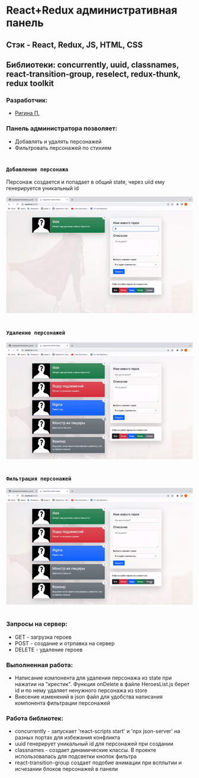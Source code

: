 # React+Redux административная панель
## Стэк - React, Redux, JS, HTML, CSS
## Библиотеки: concurrently, uuid, classnames, react-transition-group, reselect, redux-thunk, redux toolkit
### Разработчик:
- [Ригина П.]

### Панель администратора позволяет:
- Добавлять и удалять персонажей
- Фильтровать персонажей по стихиям
#
### `Добавление персонажа`
Персонаж создается и попадает в общий state, через uiid ему генерируется уникальный id

![heroAdded](gifs/addHero.gif)
#
### `Удаление персонажей`
 
![heroDeleted](gifs/deleteHero.gif)
#
### `Фильтрация персонажей`
 
![heroesFiltered](gifs/filterHero.gif)
#
### Запросы на сервер:
- GET - загрузка героев
- POST - создание и отрпавка на сервер
- DELETE - удаление героев

### Выполненная работа:
- Написание компонента для удаления персонажа из state при нажатии на "крестик". 
Функция onDelete в файле HeroesList.js берет id и по нему удаляет ненужного персонажа из store
- Внесение изменений в json файл для удобства написания компонента фильтрации персонажей




### Работа библиотек:
- concurrently - запускает 'react-scripts start' и 'npx json-server' на разных портах для избежания конфликта
- uuid генерирует уникальный id для персонажей при создании
- classnames - cоздает динамические классы. В проекте использовалась для подсветки кнопок фильтра
- react-transition-group создает подобие анимации при всплытии и исчезании блоков персонажей в панели

[Ригина П.]: https://github.com/riginapapakhina
